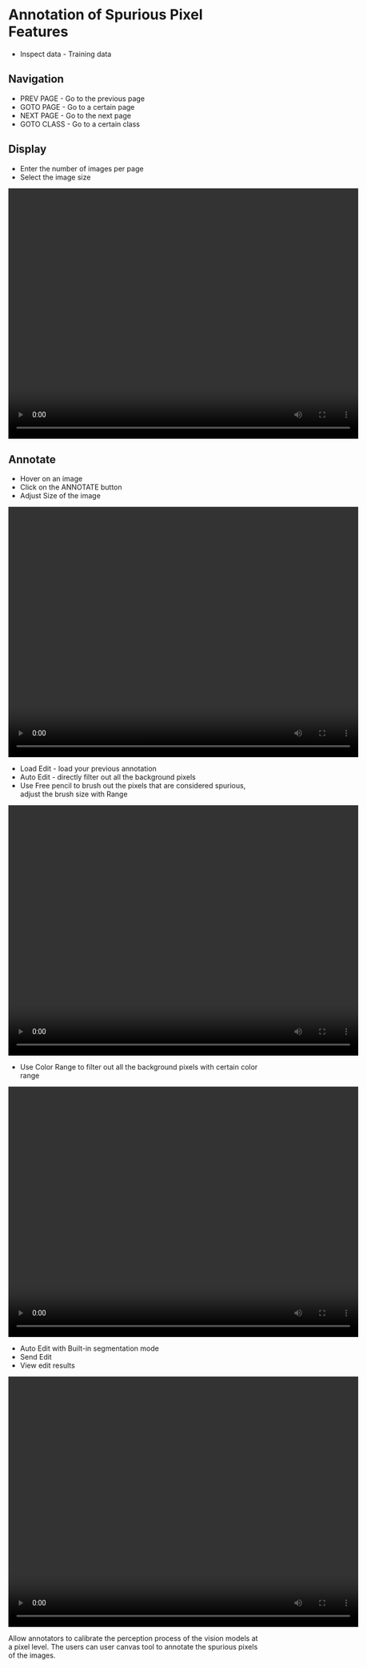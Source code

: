 # Annotation of Spurious Pixel Features
- Inspect data - Training data
##  Navigation
-  PREV PAGE - Go to the previous page
-  GOTO PAGE - Go to a certain page
-  NEXT PAGE - Go to the next page
-  GOTO CLASS - Go to a certain class
## Display
- Enter the number of images per page
- Select the image size
<video width="700" height="500" controls>
    <source src=https://user-images.githubusercontent.com/79496995/193445466-64e138a3-ada1-4e1d-960b-2aefedb59428.mp4 type="video/mp4">
</video>

## Annotate
- Hover on an image
- Click on the ANNOTATE button
- Adjust Size of the image

 <video width="700" height="500" controls>
    <source src="https://user-images.githubusercontent.com/79496995/193445281-655bd459-ac82-4039-b344-da7529d1ddc9.mov" type="video/mp4">
</video>

- Load Edit - load your previous annotation
- Auto Edit - directly filter out all the background pixels
- Use Free pencil to brush out the pixels that are considered spurious, adjust the brush size with Range
<video width="700" height="500" controls>
    <source src=" https://user-images.githubusercontent.com/79496995/193445854-2a47f238-e66d-43c4-b46e-a509249dd8ea.mp4" type="video/mp4">
</video>

- Use Color Range to filter out all the background pixels with certain color range
<video width="700" height="500" controls>
    <source src=" https://user-images.githubusercontent.com/79496995/193446183-7d4f5641-dd83-45e9-8033-a81380cd3a73.mov" type="video/mp4">
</video>

- Auto Edit with Built-in segmentation mode
- Send Edit
- View edit results

<video width="700" height="500" controls>
     <source src=" https://user-images.githubusercontent.com/79496995/193446210-ec3b5f4f-58ce-4693-99bc-e49d9aff31af.mov" type="video/mp4">
 </video>

Allow annotators to calibrate the perception process of the vision models at a pixel level. The users can user canvas tool to annotate the spurious pixels of the images.